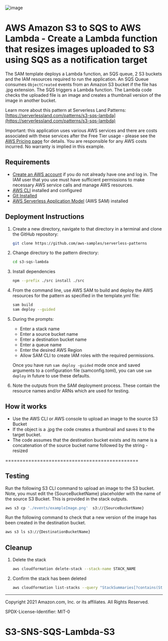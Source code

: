 ![image](https://user-images.githubusercontent.com/35370115/185320709-2ce7c4d2-6dc6-4d45-8bf7-05439de82f39.png)


# AWS Amazon S3 to SQS to AWS Lambda - Create a Lambda function that resizes images uploaded to S3 using SQS as a notification target

The SAM template deploys a Lambda function, an SQS queue, 2 S3 buckets and the IAM resources required to run the application. An SQS Queue consumes <code>ObjectCreated</code> events from an Amazon S3 bucket if the file has .jpg extension. The SQS triggers a Lambda function. The Lambda code checks the uploaded file is an image and creates a thumbnail version of the image in another bucket.

Learn more about this pattern at Serverless Land Patterns: [https://serverlessland.com/patterns/s3-sqs-lambda](https://serverlessland.com/patterns/s3-sqs-lambda)

Important: this application uses various AWS services and there are costs associated with these services after the Free Tier usage - please see the [AWS Pricing page](https://aws.amazon.com/pricing/) for details. You are responsible for any AWS costs incurred. No warranty is implied in this example.

## Requirements

* [Create an AWS account](https://portal.aws.amazon.com/gp/aws/developer/registration/index.html) if you do not already have one and log in. The IAM user that you use must have sufficient permissions to make necessary AWS service calls and manage AWS resources.
* [AWS CLI](https://docs.aws.amazon.com/cli/latest/userguide/install-cliv2.html) installed and configured
* [Git Installed](https://git-scm.com/book/en/v2/Getting-Started-Installing-Git)
* [AWS Serverless Application Model](https://docs.aws.amazon.com/serverless-application-model/latest/developerguide/serverless-sam-cli-install.html) (AWS SAM) installed

## Deployment Instructions

1. Create a new directory, navigate to that directory in a terminal and clone the GitHub repository:
    ```bash
    git clone https://github.com/aws-samples/serverless-patterns
    ```
1. Change directory to the pattern directory:
    ```bash
    cd s3-sqs-lambda
    ```
1. Install dependencies
   ```bash
   npm --prefix ./src install ./src
   ```
1. From the command line, use AWS SAM to build and deploy the AWS resources for the pattern as specified in the template.yml file:
    ```bash
    sam build
    sam deploy --guided
    ```
1. During the prompts:
   * Enter a stack name
   * Enter a source bucket name
   * Enter a destination bucket name
   * Enter a queue name
   * Enter the desired AWS Region
   * Allow SAM CLI to create IAM roles with the required permissions.

   Once you have run `sam deploy -guided` mode once and saved arguments to a configuration file (samconfig.toml), you can use `sam deploy` in future to use these defaults.

1. Note the outputs from the SAM deployment process. These contain the resource names and/or ARNs which are used for testing.

## How it works

* Use the AWS CLI or AWS console to upload an image to the source S3 Bucket
* If the object is a .jpg the code creates a thumbnail and saves it to the target bucket.
* The code assumes that the destination bucket exists and its name is a concatenation of the source bucket name followed by the string -resized

==============================================

## Testing

Run the following S3 CLI  command to upload an image to the S3 bucket. Note, you must edit the {SourceBucketName} placeholder with the name of the source S3 Bucket. This is provided in the stack outputs.

```bash
aws s3 cp './events/exampleImage.png'  s3://{SourceBucketName}
```

Run the following command to check that a new version of the image has been created in the destination bucket.

```bash
aws s3 ls s3://{DestinationBucketName}
```

## Cleanup

1. Delete the stack
    ```bash
    aws cloudformation delete-stack --stack-name STACK_NAME
    ```
1. Confirm the stack has been deleted
    ```bash
    aws cloudformation list-stacks --query "StackSummaries[?contains(StackName,'STACK_NAME')].StackStatus"
    ```
----
Copyright 2021 Amazon.com, Inc. or its affiliates. All Rights Reserved.

SPDX-License-Identifier: MIT-0
# S3-SNS-SQS-Lambda-S3
